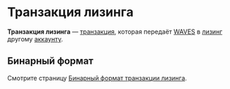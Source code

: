 # Транзакция лизинга

**Транзакция лизинга** — [транзакция](/ru/blockchain/transaction), которая передаёт [WAVES](/ru/blockchain/token/waves) в [лизинг](/ru/blockchain/leasing) другому [аккаунту](/ru/blockchain/account).

## Бинарный формат

Смотрите страницу [Бинарный формат транзакции лизинга](/ru/blockchain/binary-format/transaction-binary-format/lease-transaction-binary-format).

